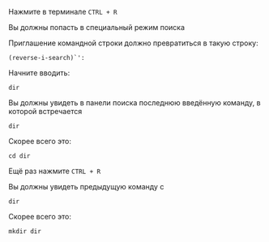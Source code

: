 Нажмите в терминале `CTRL + R`

Вы должны попасть в специальный режим поиска

Приглашение командной строки должно превратиться в такую строку:

```shell
(reverse-i-search)`':
```

Начните вводить:

```shell
dir
```

Вы должны увидеть в панели поиска последнюю введённую команду, в которой встречается

```shell
dir
```

Скорее всего это:

```shell
cd dir
```

Ещё раз нажмите `CTRL + R`

Вы должны увидеть предыдущую команду с

```shell
dir
```

Скорее всего это:

```shell
mkdir dir
```
